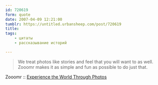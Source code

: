 ```yaml
---
id: 720619
form: quote
date: 2007-04-09 12:21:00
tumblr: https://untitled.urbansheep.com/post/720619
title: 
tags:
    - цитаты
    - рассказывание историй

---
```


<blockquote>
We treat photos like stories and feel that you will want to as well. Zooomr makes it as simple and fun as possible to do just that.
</blockquote>

Zooomr :: <a href="http://beta.zooomr.com/learn_more2">Experience the World Through Photos</a>
